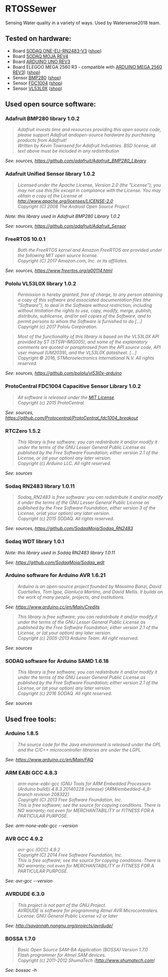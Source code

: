 # RTOSSewer

Sensing Water quality in a variety of ways. Used by Watersense2018 team.


## Tested on hardware:

- Board [SODAQ ONE-EU-RN2483-V3](http://support.sodaq.com/sodaq-one/sodaq-one/) ([shop](https://shop.sodaq.com/sodaq-one-eu-rn2483-v3.html))
- Board [SODAQ MOJA REV4](http://support.sodaq.com/sodaq-one/moja/)
- Board [ARDUINO UNO REV3](https://store.arduino.cc/arduino-uno-rev3)
- Board ELEGOO MEGA 2560 R3 - compatible with [ARDUINO MEGA 2560 REV3](https://store.arduino.cc/arduino-mega-2560-rev3)) ([shop](https://www.elegoo.com/product/elegoo-mega-2560-r3-board-blue-atmega2560-atmega16u2-usb-cable/))
- Sensor [BMP280](https://learn.adafruit.com/adafruit-bmp280-barometric-pressure-plus-temperature-sensor-breakout/) ([shop](https://www.adafruit.com/product/2651))
- Sensor [FDC1004](https://github.com/Protocentral/ProtoCentral_fdc1004_breakout) ([shop](https://www.protocentral.com/gasliquid/1082-fdc1004-capacitance-converter-breakout-board-0642078949616.html))
- Sensor [VL53L0X](https://learn.adafruit.com/adafruit-vl53l0x-micro-lidar-distance-sensor-breakout/) ([shop](https://www.adafruit.com/product/3317))


## Used open source software:

### Adafruit BMP280 library 1.0.2

> *Adafruit invests time and resources providing this open source code, please support Adafruit andopen-source hardware by purchasing products from Adafruit!*  
> *Written by Kevin Townsend for Adafruit Industries. BSD license, all text above must be included in any redistribution*

*See: sources, <https://github.com/adafruit/Adafruit_BMP280_Library>*


### Adafruit Unified Sensor library 1.0.2

> *Licensed under the Apache License, Version 2.0 (the "License"); you may not use this file except in compliance with the License. You may obtain a copy of the License at http://www.apache.org/licenses/LICENSE-2.0*  
> *Copyright (C) 2008 The Android Open Source Project*

*Note: this library used in Adafruit BMP280 Library 1.0.2*

*See: sources, <https://github.com/adafruit/Adafruit_Sensor>*


### FreeRTOS 10.0.1

> *Both the FreeRTOS kernel and Amazon FreeRTOS are provided under the following MIT open source license.*  
> *Copyright (C) 2017 Amazon.com, Inc. or its affiliates.*

*See: sources, <https://www.freertos.org/a00114.html>*


### Pololu VL53L0X library 1.0.2

> *Permission is hereby granted, free of charge, to any person obtaining a copy of this software and associated documentation files (the "Software"), to deal in the Software without restriction, including without limitation the rights to use, copy, modify, merge, publish, distribute, sublicense, and/or sell copies of the Software, and to permit persons to whom the Software is furnished to do [...]*  
> *Copyright (c) 2017 Pololu Corporation.*

> *Most of the functionality of this library is based on the VL53L0X API provided by ST (STSW-IMG005), and some of the explanatory comments are quoted or paraphrased from the API source code, API user manual (UM2039), and the VL53L0X datasheet. [...]*  
> *Copyright © 2016, STMicroelectronics International N.V. All rights reserved.*  

*See: sources, <https://github.com/pololu/vl53l0x-arduino>*


### ProtoCentral FDC1004 Capacitive Sensor Library 1.0.2

> *All software is released under the [MIT License](http://opensource.org/licenses/MIT).*  
> *Copyright (c) 2015 ProtoCentral.*

*See: sources, <https://github.com/Protocentral/ProtoCentral_fdc1004_breakout>*


### RTCZero 1.5.2

> *This library is free software; you can redistribute it and/or modify it under the terms of the GNU Lesser General Public License as published by the Free Software Foundation; either version 2.1 of the License, or (at your option) any later version.*  
> *Copyright (c) Arduino LLC. All right reserved.*

*See: sources*


### Sodaq RN2483 library 1.0.11

> *Sodaq_RN2483 is free software: you can redistribute it and/or modify it under the terms of the GNU Lesser General Public License as published by the Free Software Foundation, either version 3 of the License, or(at your option) any later version.*  
> *Copyright (c) 2015 SODAQ. All rights reserved.*

*See: sources, <https://github.com/SodaqMoja/Sodaq_RN2483>*


### Sodaq WDT library 1.0.1

*Note: this library used in Sodaq RN2483 library 1.0.11*

*See: <https://github.com/SodaqMoja/Sodaq_wdt>*


### Arduino software for Arduino AVR 1.6.21

> *Arduino is an open-source project founded by Massimo Banzi, David Cuartielles, Tom Igoe, Gianluca Martino, and David Mellis. It builds on the work of many people, projects, and institutions.*

*See: <https://www.arduino.cc/en/Main/Credits>*

> *This library is free software; you can redistribute it and/or modify it under the terms of the GNU Lesser General Public License as published by the Free Software Foundation; either version 2.1 of the License, or (at your option) any later version.*  
> *Copyright (c) 2005-2013 Arduino Team. All right reserved.*

*See: sources*


### SODAQ software for Arduino SAMD 1.6.18

> *This library is free software; you can redistribute it and/or modify it under the terms of the GNU Lesser General Public License as published by the Free Software Foundation; either version 2.1 of the License, or (at your option) any later version.*  
> *Copyright (c) 2016 SODAQ. All right reserved.*

*See: sources*


## Used free tools:

### Arduino 1.8.5

> *The source code for the Java environment is released under the GPL and the C/C++ microcontroller libraries are under the LGPL*

*See: <https://www.arduino.cc/en/Main/FAQ>*


### ARM EABI GCC 4.8.3

> *arm-none-eabi-gcc (GNU Tools for ARM Embedded Processors (Arduino build)) 4.8.3 20140228 (release) [ARM/embedded-4_8-branch revision 208322]*  
> *Copyright (C) 2013 Free Software Foundation, Inc.*  
> *This is free software; see the source for copying conditions. There is NO warranty; not even for MERCHANTABILITY or FITNESS FOR A PARTICULAR PURPOSE.*

*See: arm-none-eabi-gcc --version*


### AVR GCC 4.9.2

> *avr-gcc (GCC) 4.9.2*  
> *Copyright (C) 2014 Free Software Foundation, Inc.*  
> *This is free software; see the source for copying conditions.  There is NO warranty; not even for MERCHANTABILITY or FITNESS FOR A PARTICULAR PURPOSE.*

*See: avr-gcc --version*


### AVRDUDE 6.3.0

> *This project is not part of the GNU Project.*  
> *AVRDUDE is software for programming Atmel AVR Microcontrollers.*  
> *License: GNU General Public License v2 or later*

*See: <http://savannah.nongnu.org/projects/avrdude/>*


### BOSSA 1.7.0

> *Basic Open Source SAM-BA Application (BOSSA) Version 1.7.0*  
> *Flash programmer for Atmel SAM devices.*  
> *Copyright (c) 2011-2012 ShumaTech (http://www.shumatech.com)*

*See: bossac -h*
